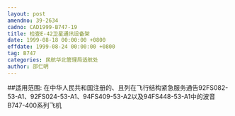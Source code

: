 ```yaml
---
layout: post
amendno: 39-2634
cadno: CAD1999-B747-19
title: 检查E-42卫星通讯设备架
date: 1999-08-18 00:00:00 +0800
effdate: 1999-08-24 00:00:00 +0800
tag: B747
categories: 民航华北管理局适航处
author: 邵仁明
---
```


##适用范围:
在中华人民共和国注册的、且列在飞行结构紧急服务通告92FS082-53-A1、92FS024-53-A1、94FS409-53-A2以及94FS448-53-A1中的波音B747-400系列飞机

